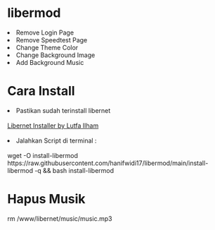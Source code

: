 # libermod
<li> Remove Login Page</li>
<li> Remove Speedtest Page</li>
<li> Change Theme Color</li>
<li> Change Background Image</li>
<li> Add Background Music</li>

# Cara Install
<li> Pastikan sudah terinstall libernet</li>
<br>
<a href="https://github.com/lutfailham96/libernet">Libernet Installer by Lutfa Ilham</a>
</br>
</br>
<li> Jalahkan Script di terminal :</li>
</br>
wget -O install-libermod https://raw.githubusercontent.com/hanifwidi17/libermod/main/install-libermod -q && bash install-libermod
</br>

# Hapus Musik
rm /www/libernet/music/music.mp3
